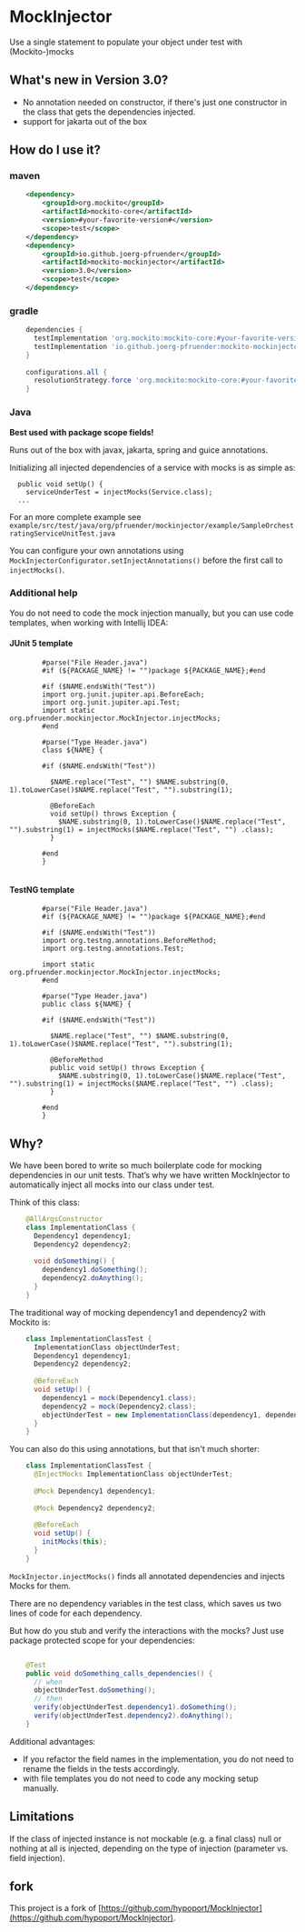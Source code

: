 # MockInjector
Use a single statement to populate your object under test with (Mockito-)mocks

## What's new in Version 3.0?

* No annotation needed on constructor, if there's just one constructor in the class that gets the dependencies injected.
* support for jakarta out of the box


## How do I use it?

### maven

```xml
    <dependency>
        <groupId>org.mockito</groupId>
        <artifactId>mockito-core</artifactId>
        <version>#your-favorite-version#</version>
        <scope>test</scope>
    </dependency>
    <dependency>
        <groupId>io.github.joerg-pfruender</groupId>
        <artifactId>mockito-mockinjector</artifactId>
        <version>3.0</version>
        <scope>test</scope>
    </dependency>
```

### gradle

```groovy
    dependencies {
      testImplementation 'org.mockito:mockito-core:#your-favorite-version#'
      testImplementation 'io.github.joerg-pfruender:mockito-mockinjector:3.0'
    }
    
    configurations.all {
      resolutionStrategy.force 'org.mockito:mockito-core:#your-favorite-version#'
    }
```

### Java

**Best used with package scope fields!**

Runs out of the box with javax, jakarta, spring and guice annotations.
 
Initializing all injected dependencies of a service with mocks is as simple as:

      public void setUp() {
        serviceUnderTest = injectMocks(Service.class);
      ...

For an more complete example see `example/src/test/java/org/pfruender/mockinjector/example/SampleOrchestratingServiceUnitTest.java`

You can configure your own annotations using `MockInjectorConfigurator.setInjectAnnotations()` before the first call to
`injectMocks()`.


### Additional help

You do not need to code the mock injection manually, but you can use code templates, when working with Intellij IDEA:

#### JUnit 5 template

```
        #parse("File Header.java")
        #if (${PACKAGE_NAME} != "")package ${PACKAGE_NAME};#end
        
        #if ($NAME.endsWith("Test"))
        import org.junit.jupiter.api.BeforeEach;
        import org.junit.jupiter.api.Test;
        import static org.pfruender.mockinjector.MockInjector.injectMocks;
        #end
        
        #parse("Type Header.java")
        class ${NAME} {
        
        #if ($NAME.endsWith("Test"))
        
          $NAME.replace("Test", "") $NAME.substring(0, 1).toLowerCase()$NAME.replace("Test", "").substring(1);
        
          @BeforeEach
          void setUp() throws Exception {
            $NAME.substring(0, 1).toLowerCase()$NAME.replace("Test", "").substring(1) = injectMocks($NAME.replace("Test", "") .class);
          }
        
        #end
        }


```

#### TestNG template

```
        #parse("File Header.java")
        #if (${PACKAGE_NAME} != "")package ${PACKAGE_NAME};#end
        
        #if ($NAME.endsWith("Test"))
        import org.testng.annotations.BeforeMethod;
        import org.testng.annotations.Test;
        
        import static org.pfruender.mockinjector.MockInjector.injectMocks;
        #end
        
        #parse("Type Header.java")
        public class ${NAME} {
        
        #if ($NAME.endsWith("Test"))
        
          $NAME.replace("Test", "") $NAME.substring(0, 1).toLowerCase()$NAME.replace("Test", "").substring(1);
        
          @BeforeMethod
          public void setUp() throws Exception {
            $NAME.substring(0, 1).toLowerCase()$NAME.replace("Test", "").substring(1) = injectMocks($NAME.replace("Test", "") .class);
          }
        
        #end
        }
```

## Why?

We have been bored to write so much boilerplate code for mocking dependencies in our unit tests. That’s why we have written MockInjector to automatically inject all mocks into our class under test.

Think of this class:

```java
    @AllArgsConstructor
    class ImplementationClass {
      Dependency1 dependency1;
      Dependency2 dependency2;
    
      void doSomething() {
        dependency1.doSomething();
        dependency2.doAnything();
      }
    }
```

The traditional way of mocking dependency1 and dependency2 with Mockito is:

```java
    class ImplementationClassTest {
      ImplementationClass objectUnderTest;
      Dependency1 dependency1;
      Dependency2 dependency2;
    
      @BeforeEach 
      void setUp() {
        dependency1 = mock(Dependency1.class);
        dependency2 = mock(Dependency2.class);
        objectUnderTest = new ImplementationClass(dependency1, dependency2);
      }
    }
```

You can also do this using annotations, but that isn't much shorter:

```java
    class ImplementationClassTest {
      @InjectMocks ImplementationClass objectUnderTest;
      
      @Mock Dependency1 dependency1;
      
      @Mock Dependency2 dependency2;
    
      @BeforeEach 
      void setUp() {
        initMocks(this);
      }
    }
```

`MockInjector.injectMocks()` finds all annotated dependencies and injects Mocks for them.

There are no dependency variables in the test class, which saves us two lines of code for each dependency.

But how do you stub and verify the interactions with the mocks? Just use package protected scope for your dependencies:

```java

    @Test
    public void doSomething_calls_dependencies() {
      // when
      objectUnderTest.doSomething();
      // then
      verify(objectUnderTest.dependency1).doSomething();
      verify(objectUnderTest.dependency2).doAnything();
    }

```

Additional advantages: 
* If you refactor the field names in the implementation, you do not need to rename the fields in the tests accordingly.
* with file templates you do not need to code any mocking setup manually.


## Limitations
If the class of injected instance is not mockable (e.g. a final class) null or nothing at all is injected, depending on the
type of injection (parameter vs. field injection).


## fork

This project is a fork of [https://github.com/hypoport/MockInjector](https://github.com/hypoport/MockInjector).